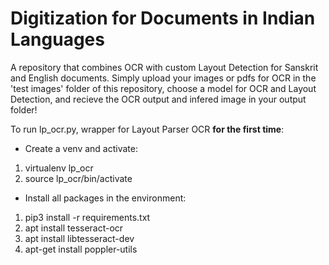 # Digitization for Documents in Indian Languages 

A repository that combines OCR with custom Layout Detection for Sanskrit and English documents. 
Simply upload your images or pdfs for OCR in the 'test images' folder of this repository, choose a model for OCR and Layout Detection, and recieve the OCR output and infered image in your output folder! 

To run lp_ocr.py, wrapper for Layout Parser OCR **for the first time**: 
- Create a venv and activate:  
1. virtualenv lp_ocr
2. source lp_ocr/bin/activate
- Install all packages in the environment: 
1. pip3 install -r requirements.txt
2. apt install tesseract-ocr
3. apt install libtesseract-dev
4. apt-get install poppler-utils




